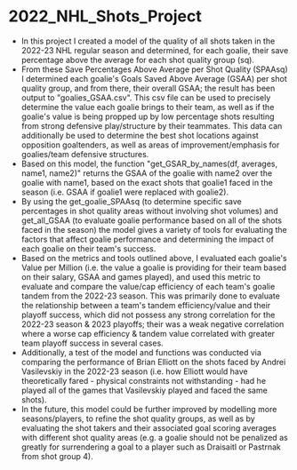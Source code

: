 # 2022_NHL_Shots_Project
- In this project I created a model of the quality of all shots taken in the 2022-23 NHL regular season and determined, for each goalie, their save percentage above the average for each shot quality group (sq).
- From these Save Percentages Above Average per Shot Quality (SPAAsq) I determined each goalie's Goals Saved Above Average (GSAA) per shot quality group, and from there, their overall GSAA; the result has been output to "goalies_GSAA.csv". This csv file can be used to precisely determine the value each goalie brings to their team, as well as if the goalie's value is being propped up by low percentage shots resulting from strong defensive play/structure by their teammates. This data can additionally be used to determine the best shot locations against opposition goaltenders, as well as areas of improvement/emphasis for goalies/team defensive structures.
- Based on this model, the function "get_GSAR_by_names(df, averages, name1, name2)" returns the GSAA of the goalie with name2 over the goalie with name1, based on the exact shots that goalie1 faced in the season (i.e. GSAA if goalie1 were replaced with goalie2).
- By using the get_goalie_SPAAsq (to determine specific save percentages in shot quality areas without involving shot volumes) and get_all_GSAA (to evaluate goalie performance based on all of the shots faced in the season) the model gives a variety of tools for evaluating the factors that affect goalie performance and determining the impact of each goalie on their team's success.
- Based on the metrics and tools outlined above, I evaluated each goalie's Value per Million (i.e. the value a goalie is providing for their team based on their salary, GSAA and games played), and used this metric to evaluate and compare the value/cap efficiency of each team's goalie tandem from the 2022-23 season. This was primarily done to evaluate the relationship between a team's tandem efficiency/value and their playoff success, which did not possess any strong correlation for the 2022-23 season & 2023 playoffs; their was a weak negative correlation where a worse cap efficiency & tandem value correlated with greater team playoff success in several cases.
- Additionally, a test of the model and functions was conducted via comparing the performance of Brian Elliott on the shots faced by Andrei Vasilevskiy in the 2022-23 season (i.e. how Elliott would have theoretically fared - physical constraints not withstanding - had he played all of the games that Vasilevskiy played and faced the same shots).
- In the future, this model could be further improved by modelling more seasons/players, to refine the shot quality groups, as well as by evaluating the shot takers and their associated goal scoring averages with different shot quality areas (e.g. a goalie should not be penalized as greatly for surrendering a goal to a player such as Draisaitl or Pastrnak from shot group 4).
